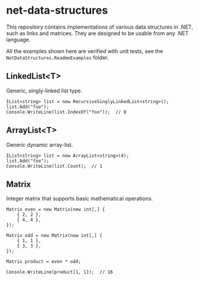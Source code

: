 # net-data-structures

This repository contains implementations of various data structures in .NET, such as links and matrices.
They are designed to be usable from any .NET language.

All the examples shown here are verified with unit tests, see the `NetDataStructures.ReadmeExamples` folder.

## LinkedList&lt;T&gt;

Generic, singly-linked list type.

```CSharp
IList<string> list = new RecursiveSinglyLinkedList<string>();
list.Add("foo");
Console.WriteLine(list.IndexOf("foo"));  // 0
```

## ArrayList&lt;T&gt;

Generic dynamic array-list.

```CSharp
IList<string> list = new ArrayList<string>(4);
list.Add("foo");
Console.WriteLine(list.Count);  // 1
```

## Matrix

Integer matrix that supports basic mathematical operations.

```CSharp
Matrix even = new Matrix(new int[,] {
    { 2, 2 },
    { 4, 4 },
});

Matrix odd = new Matrix(new int[,] {
    { 1, 1 },
    { 3, 3 },
});

Matrix product = even * odd;

Console.WriteLine(product[1, 1]);  // 16
```
